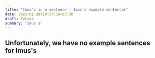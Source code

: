 ```yaml
---
title: "Imus's in a sentence | Imus's example sentences"
date: 2021-01-20T19:57:50+05:30
draft: falses
summary: "Imus's"
---
```

## Unfortunately, we have no example sentences for Imus's                 
